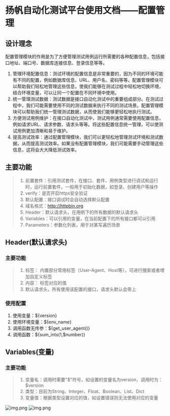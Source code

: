 # 扬帆自动化测试平台使用文档——配置管理

## 设计理念

配置管理模块的作用是为了方便管理测试用例运行所需要的各种配置信息，包括接口地址、端口号、数据库连接信息、登录信息等等。

1. 管理环境配置信息：测试环境的配置信息是非常重要的，因为不同的环境可能有不同的配置，例如数据库信息、URL、用户名、密码等等。配置管理模块可以帮助我们轻松地管理这些信息，使我们能够在测试过程中轻松地切换环境，结合环境变量，可以让同一个配置在不同环境中使用。
2. 统一管理测试数据：测试数据是接口自动化测试中的重要组成部分。在测试过程中，我们可能需要使用不同的测试数据来执行不同的测试场景。配置管理模块可以帮助我们统一管理测试数据，从而使我们能够更轻松地执行测试。 
3. 方便测试用例维护：在接口自动化测试中，测试用例通常需要使用配置信息，例如请求URL、请求参数、请求头等等。将这些配置信息统一管理，可以使测试用例更加清晰和易于维护。 
4. 提高测试效率：通过配置管理模块，我们可以更轻松地管理测试环境和测试数据，从而提高测试效率。如果没有配置管理模块，我们可能需要手动管理这些信息，这将会大大降低测试效率。

## 主要功能
> 1. 前置套件：引用测试套件，在接口、套件、用例类型进行调试和运行时，运行前置套件，一般用于初始化数据，如登录、创建用户等操作
> 2. verify：是否开启https安全验证
> 3. 默认配置：接口调试时会自动选择默认配置
> 4. 域名格式：http://httpbin.org
> 5. Header：默认请求头，在用例下的所有数据的默认请求头
> 6. Variables：可以引用的变量，在当前配置下的所有接口都可以引用
> 7. Parameters：参数化列表，用于对某写遍历场景

## Header(默认请求头)
### 主要功能
> 1. 标签： 内置部分常用标签（User-Agent、Host等），可进行搜索或者增加自定义标签
> 2. 内容： 标签对应的值
> 3. 默认请求头，所有使用该配置的接口，请求头默认会带上

### 使用配置

1. 使用变量：${version}
2. 使用环境变量：${env_name}
3. 调用函数无传参：${get_user_agent()}
4. 调用函数：${sum_ints(1,$number)}

## Variables(变量)
### 主要功能
> 1. 变量名：调用时需要"$"符号，如设置的变量名为version，调用时为：$version
> 2. 类型：目前为String、Integer、Float、Boolean、List、Dict
> 3. 变量值：根据类型设置对应的值，如设置错误则无法使用对应的变量

![img.png](http://qiniu.yangfan.gd.cn/image/documents/addconfig.png)
![img.png](http://qiniu.yangfan.gd.cn/image/documents/configlist.png)